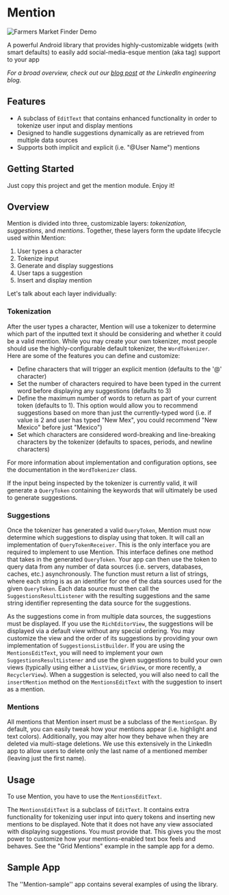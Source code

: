 # Mention
![Farmers Market Finder Demo](demo/demo.gif)

A powerful Android library that provides highly-customizable widgets (with smart defaults) to easily add social-media-esque mention (aka tag) support to your app

*For a broad overview, check out our [blog post](http://androidorion.com) at the LinkedIn engineering blog.*

Features
--------

- A subclass of `EditText` that contains enhanced functionality in order to tokenize user input and display mentions
- Designed to handle suggestions dynamically as are retrieved from multiple data sources
- Supports both implicit and explicit (i.e. "@User Name") mentions

Getting Started
---------------

Just copy this project and get the mention module. Enjoy it!

Overview
---------------

Mention is divided into three, customizable layers: *tokenization*, *suggestions*, and *mentions*. Together, these layers form the update lifecycle used within Mention:

1. User types a character
2. Tokenize input
3. Generate and display suggestions
4. User taps a suggestion
5. Insert and display mention

Let's talk about each layer individually:

### Tokenization

After the user types a character, Mention will use a tokenizer to determine which part of the inputted text it should be considering and whether it could be a valid mention. While you may create your own tokenizer, most people should use the highly-configurable default tokenizer, the `WordTokenizer`. Here are some of the features you can define and customize:

- Define characters that will trigger an explicit mention (defaults to the '@' character)
- Set the number of characters required to have been typed in the current word before displaying any suggestions (defaults to 3)
- Define the maximum number of words to return as part of your current token (defaults to 1). This option would allow you to recommend suggestions based on more than just the currently-typed word (i.e. if value is 2 and user has typed "New Mex", you could recommend "New Mexico" before just "Mexico")
- Set which characters are considered word-breaking and line-breaking characters by the tokenizer (defaults to spaces, periods, and newline characters)

For more information about implementation and configuration options, see the documentation in the `WordTokenizer` class.

If the input being inspected by the tokenizer is currently valid, it will generate a `QueryToken` containing the keywords that will ultimately be used to generate suggestions.

### Suggestions

Once the tokenizer has generated a valid `QueryToken`, Mention must now determine which suggestions to display using that token. It will call an implementation of `QueryTokenReceiver`. This is the only interface you are required to implement to use Mention. This interface defines one method that takes in the generated `QueryToken`. Your app can then use the token to query data from any number of data sources (i.e. servers, databases, caches, etc.) asynchronously. The function must return a list of strings, where each string is as an identifier for one of the data sources used for the given `QueryToken`. Each data source must then call the `SuggestionsResultListener` with the resulting suggestions and the same string identifier representing the data source for the suggestions.

As the suggestions come in from multiple data sources, the suggestions must be displayed. If you use the `RichEditorView`, the suggestions will be displayed via a default view without any special ordering. You may customize the view and the order of its suggestions by providing your own implementation of `SuggestionsListBuilder`. If you are using the `MentionsEditText`, you will need to implement your own `SuggestionsResultListener` and use the given suggestions to build your own views (typically using either a `ListView`, `GridView`, or more recently, a `RecyclerView`). When a suggestion is selected, you will also need to call the `insertMention` method on the `MentionsEditText` with the suggestion to insert as a mention.

### Mentions

All mentions that Mention insert must be a subclass of the `MentionSpan`. By default, you can easily tweak how your mentions appear (i.e. highlight and text colors). Additionally, you may alter how they behave when they are deleted via multi-stage deletions. We use this extensively in the LinkedIn app to allow users to delete only the last name of a mentioned member (leaving just the first name).

Usage
-----

To use Mention, you have to use the `MentionsEditText`.

The `MentionsEditText` is a subclass of `EditText`. It contains extra functionality for tokenizing user input into query tokens and inserting new mentions to be displayed. Note that it does not have any view associated with displaying suggestions. You must provide that. This gives you the most power to customize how your mentions-enabled text box feels and behaves. See the "Grid Mentions" example in the sample app for a demo.

Sample App
----------

The ''Mention-sample'' app contains several examples of using the library.

